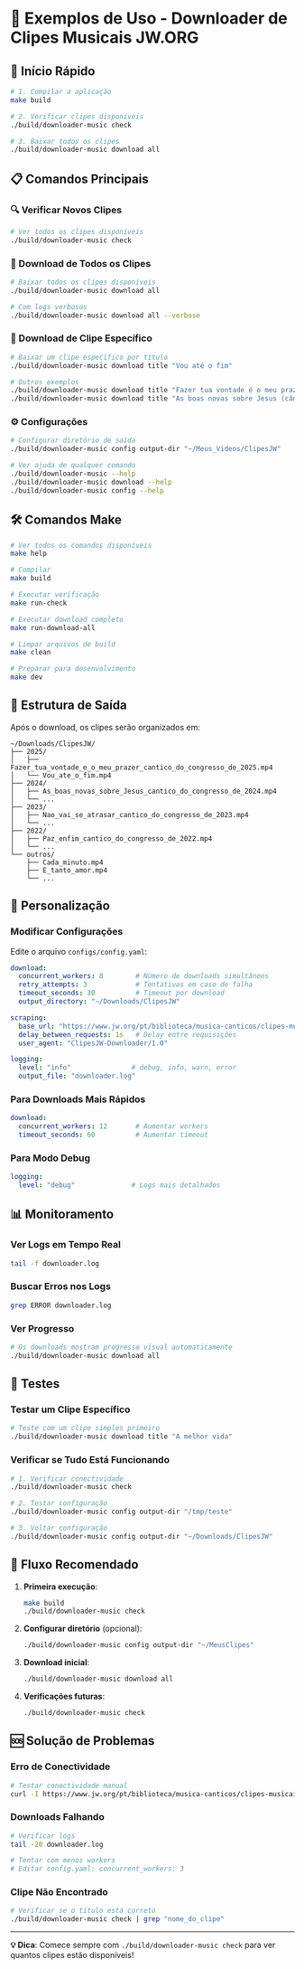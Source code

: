 # 🎵 Exemplos de Uso - Downloader de Clipes Musicais JW.ORG

## 🚀 Início Rápido

```bash
# 1. Compilar a aplicação
make build

# 2. Verificar clipes disponíveis
./build/downloader-music check

# 3. Baixar todos os clipes
./build/downloader-music download all
```

## 📋 Comandos Principais

### 🔍 Verificar Novos Clipes
```bash
# Ver todos os clipes disponíveis
./build/downloader-music check
```

### 🎵 Download de Todos os Clipes
```bash
# Baixar todos os clipes disponíveis
./build/downloader-music download all

# Com logs verbosos
./build/downloader-music download all --verbose
```

### 🎯 Download de Clipe Específico
```bash
# Baixar um clipe específico por título
./build/downloader-music download title "Vou até o fim"

# Outros exemplos
./build/downloader-music download title "Fazer tua vontade é o meu prazer (cântico do congresso de 2025)"
./build/downloader-music download title "As boas novas sobre Jesus (cântico do congresso de 2024)"
```

### ⚙️ Configurações
```bash
# Configurar diretório de saída
./build/downloader-music config output-dir "~/Meus_Videos/ClipesJW"

# Ver ajuda de qualquer comando
./build/downloader-music --help
./build/downloader-music download --help
./build/downloader-music config --help
```

## 🛠️ Comandos Make

```bash
# Ver todos os comandos disponíveis
make help

# Compilar
make build

# Executar verificação
make run-check

# Executar download completo
make run-download-all

# Limpar arquivos de build
make clean

# Preparar para desenvolvimento
make dev
```

## 📁 Estrutura de Saída

Após o download, os clipes serão organizados em:

```
~/Downloads/ClipesJW/
├── 2025/
│   ├── Fazer_tua_vontade_e_o_meu_prazer_cantico_do_congresso_de_2025.mp4
│   └── Vou_ate_o_fim.mp4
├── 2024/
│   ├── As_boas_novas_sobre_Jesus_cantico_do_congresso_de_2024.mp4
│   └── ...
├── 2023/
│   ├── Nao_vai_se_atrasar_cantico_do_congresso_de_2023.mp4
│   └── ...
├── 2022/
│   ├── Paz_enfim_cantico_do_congresso_de_2022.mp4
│   └── ...
└── outros/
    ├── Cada_minuto.mp4
    ├── E_tanto_amor.mp4
    └── ...
```

## 🔧 Personalização

### Modificar Configurações

Edite o arquivo `configs/config.yaml`:

```yaml
download:
  concurrent_workers: 8        # Número de downloads simultâneos
  retry_attempts: 3            # Tentativas em caso de falha
  timeout_seconds: 30          # Timeout por download
  output_directory: "~/Downloads/ClipesJW"

scraping:
  base_url: "https://www.jw.org/pt/biblioteca/musica-canticos/clipes-musicais/"
  delay_between_requests: 1s   # Delay entre requisições
  user_agent: "ClipesJW-Downloader/1.0"

logging:
  level: "info"               # debug, info, warn, error
  output_file: "downloader.log"
```

### Para Downloads Mais Rápidos
```yaml
download:
  concurrent_workers: 12       # Aumentar workers
  timeout_seconds: 60          # Aumentar timeout
```

### Para Modo Debug
```yaml
logging:
  level: "debug"              # Logs mais detalhados
```

## 📊 Monitoramento

### Ver Logs em Tempo Real
```bash
tail -f downloader.log
```

### Buscar Erros nos Logs
```bash
grep ERROR downloader.log
```

### Ver Progresso
```bash
# Os downloads mostram progresso visual automaticamente
./build/downloader-music download all
```

## 🧪 Testes

### Testar um Clipe Específico
```bash
# Teste com um clipe simples primeiro
./build/downloader-music download title "A melhor vida"
```

### Verificar se Tudo Está Funcionando
```bash
# 1. Verificar conectividade
./build/downloader-music check

# 2. Testar configuração
./build/downloader-music config output-dir "/tmp/teste"

# 3. Voltar configuração
./build/downloader-music config output-dir "~/Downloads/ClipesJW"
```

## 🔄 Fluxo Recomendado

1. **Primeira execução**:
   ```bash
   make build
   ./build/downloader-music check
   ```

2. **Configurar diretório** (opcional):
   ```bash
   ./build/downloader-music config output-dir "~/MeusClipes"
   ```

3. **Download inicial**:
   ```bash
   ./build/downloader-music download all
   ```

4. **Verificações futuras**:
   ```bash
   ./build/downloader-music check
   ```

## 🆘 Solução de Problemas

### Erro de Conectividade
```bash
# Testar conectividade manual
curl -I https://www.jw.org/pt/biblioteca/musica-canticos/clipes-musicais/
```

### Downloads Falhando
```bash
# Verificar logs
tail -20 downloader.log

# Tentar com menos workers
# Editar config.yaml: concurrent_workers: 3
```

### Clipe Não Encontrado
```bash
# Verificar se o título está correto
./build/downloader-music check | grep "nome_do_clipe"
```

---

**💡 Dica**: Comece sempre com `./build/downloader-music check` para ver quantos clipes estão disponíveis!
